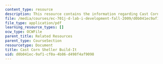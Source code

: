 ```yaml
---
content_type: resource
description: This resource contains the information regarding Cast Corn Sheller Build-It.
file: /media/courses/ec-701j-d-lab-i-development-fall-2009/d0b041ec9af1cf0a4b86d498f4af9098_MITEC_701JF09_corncst_build.pdf
file_type: application/pdf
learning_resource_types: []
ocw_type: OCWFile
parent_title: Related Resources
parent_type: CourseSection
resourcetype: Document
title: Cast Corn Sheller Build-It
uid: d0b041ec-9af1-cf0a-4b86-d498f4af9098
---
```

